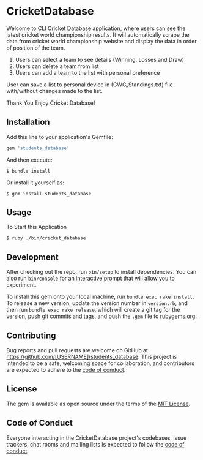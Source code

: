 # CricketDatabase

Welcome to CLI Cricket Database application, where users can see the latest cricket world championship results. It will automatically scrape the data from cricket world championship website and display the data in order of position of the team. 

1. Users can select a team to see details (Winning, Losses and Draw)
2. Users can delete a team from list
3. Users can add a team to the list with personal preference

User can save a list to personal device in (CWC_Standings.txt) file with/without changes made to the list.

Thank You
Enjoy Cricket Database!

## Installation

Add this line to your application's Gemfile:

```ruby
gem 'students_database'
```

And then execute:

    $ bundle install

Or install it yourself as:

    $ gem install students_database

## Usage

To Start this Application

    $ ruby ./bin/cricket_database

## Development

After checking out the repo, run `bin/setup` to install dependencies. You can also run `bin/console` for an interactive prompt that will allow you to experiment.

To install this gem onto your local machine, run `bundle exec rake install`. To release a new version, update the version number in `version.rb`, and then run `bundle exec rake release`, which will create a git tag for the version, push git commits and tags, and push the `.gem` file to [rubygems.org](https://rubygems.org).

## Contributing

Bug reports and pull requests are welcome on GitHub at https://github.com/[USERNAME]/students_database. This project is intended to be a safe, welcoming space for collaboration, and contributors are expected to adhere to the [code of conduct](https://github.com/[USERNAME]/students_database/blob/master/CODE_OF_CONDUCT.md).


## License

The gem is available as open source under the terms of the [MIT License](https://opensource.org/licenses/MIT).

## Code of Conduct

Everyone interacting in the CricketDatabase project's codebases, issue trackers, chat rooms and mailing lists is expected to follow the [code of conduct](https://github.com/[USERNAME]/students_database/blob/master/CODE_OF_CONDUCT.md).
